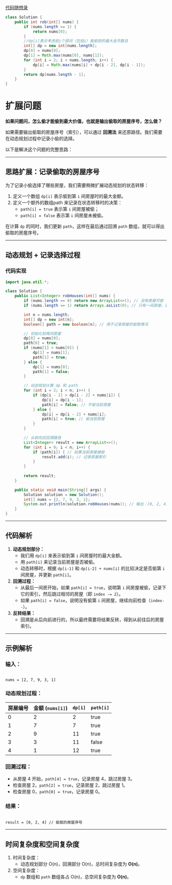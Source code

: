 

[代码随想录](https://www.programmercarl.com/0198.打家劫舍.html#算法公开课)





```java
class Solution {
    public int rob(int[] nums) {
        if (nums.length == 1) {
            return nums[0];
        }
        //dp[i]表示考虑前i个房间（包括i）能偷到的最大金币数目
        int[] dp = new int[nums.length];
        dp[0] = nums[0];
        dp[1] = Math.max(nums[0], nums[1]);
        for (int i = 2; i < nums.length; i++) {
            dp[i] = Math.max(nums[i] + dp[i - 2], dp[i - 1]);
        }
        return dp[nums.length - 1];
    }
}
```





# 扩展问题

**如果问题问，怎么偷才能偷到最大价值，也就是输出偷取的房屋序号，怎么做？**

如果需要输出偷取的房屋序号（索引），可以通过 **回溯法** 来还原路径。我们需要在动态规划过程中记录小偷的选择。

以下是解决这个问题的完整思路：

------

## 思路扩展：记录偷取的房屋序号

为了记录小偷选择了哪些房屋，我们需要稍微扩展动态规划的状态转移：

1. 定义一个数组 `dp[i]` 表示偷到第 `i` 间房屋时的最大金额。
2. 定义一个额外的数组path 来记录在状态转移时的决策：
   - `path[i] = true` 表示第 `i` 间房屋被偷；
   - `path[i] = false` 表示第 `i` 间房屋未被偷。

在计算 `dp` 的同时，我们更新 `path`，这样在最后通过回溯 `path` 数组，就可以得出偷取的房屋序号。

------

## 动态规划 + 记录选择过程

### 代码实现

```java
import java.util.*;

class Solution {
    public List<Integer> robHouses(int[] nums) {
        if (nums.length == 0) return new ArrayList<>(); // 没有房屋可偷
        if (nums.length == 1) return Arrays.asList(0); // 只有一间房屋，直接偷它

        int n = nums.length;
        int[] dp = new int[n];
        boolean[] path = new boolean[n]; // 用于记录房屋的偷取情况

        // 初始化前两间房屋
        dp[0] = nums[0];
        path[0] = true;
        if (nums[1] > nums[0]) {
            dp[1] = nums[1];
            path[1] = true;
        } else {
            dp[1] = nums[0];
            path[1] = false;
        }

        // 动态规划计算 dp 和 path
        for (int i = 2; i < n; i++) {
            if (dp[i - 1] > dp[i - 2] + nums[i]) {
                dp[i] = dp[i - 1];
                path[i] = false; // 不偷当前房屋
            } else {
                dp[i] = dp[i - 2] + nums[i];
                path[i] = true; // 偷当前房屋
            }
        }

        // 从前向后回溯路径
        List<Integer> result = new ArrayList<>();
        for (int i = 0; i < n; i++) {
            if (path[i]) { // 如果当前房屋被偷
                result.add(i); // 记录房屋索引
            }
        }
        
        return result;
    }

    public static void main(String[] args) {
        Solution solution = new Solution();
        int[] nums = {2, 7, 9, 3, 1};
        System.out.println(solution.robHouses(nums)); // 输出：[0, 2, 4]
    }
}
```

------

## 代码解析

1. **动态规划部分：**
   - 我们用 `dp[i]` 来表示偷到第 `i` 间房屋时的最大金额。
   - 用 `path[i]` 来记录当前房屋是否被偷。
   - 动态转移时，根据 `dp[i-1]` 和 `dp[i-2] + nums[i]` 的比较决定是否偷第 `i` 间房屋，并更新 `path[i]`。
2. **回溯过程：**
   - 从最后一间房开始，如果 `path[i] = true`，说明第 `i` 间房屋被偷，记录下它的索引，然后跳过相邻的房屋（即 `index -= 2`）。
   - 如果 `path[i] = false`，说明没有偷第 `i` 间房屋，继续向前检查（`index--`）。
3. **反转结果：**
   - 回溯是从后向前进行的，所以最终需要将结果反转，得到从前往后的房屋索引。

------

## 示例解析

### 输入：

```

nums = [2, 7, 9, 3, 1]
```

### 动态规划过程：

| 房屋编号 | 金额 (`nums[i]`) | `dp[i]` | `path[i]` |
| -------- | ---------------- | ------- | --------- |
| 0        | 2                | 2       | true      |
| 1        | 7                | 7       | true      |
| 2        | 9                | 11      | true      |
| 3        | 3                | 11      | false     |
| 4        | 1                | 12      | true      |

### 回溯过程：

- 从房屋 4 开始，`path[4] = true`，记录房屋 4，跳过房屋 3。
- 检查房屋 2，`path[2] = true`，记录房屋 2，跳过房屋 1。
- 检查房屋 0，`path[0] = true`，记录房屋 0。

### 结果：

```

result = [0, 2, 4] // 偷取的房屋序号
```

------

## 时间复杂度和空间复杂度

1. 时间复杂度：
   - 动态规划部分 O(n)，回溯部分 O(n)，总时间复杂度为 **O(n)**。
2. 空间复杂度：
   - `dp` 数组和 `path` 数组各占 O(n)，总空间复杂度为 **O(n)**。